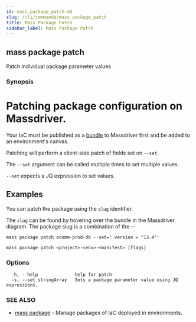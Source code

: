 ```yaml
---
id: mass_package_patch.md
slug: /cli/commands/mass_package_patch
title: Mass Package Patch
sidebar_label: Mass Package Patch
---
```

## mass package patch

Patch individual package parameter values

### Synopsis

# Patching package configuration on Massdriver.

Your IaC must be published as a [bundle](https://docs.massdriver.cloud/bundles) to Massdriver first and be added to an environment's canvas.

Patching will perform a client-side patch of fields set on `--set`.

The `--set` argument can be called multiple times to set multiple values.

`--set` expects a JQ expression to set values.

## Examples

You can patch the package using the `slug` identifier.

The `slug` can be found by hovering over the bundle in the Massdriver diagram. The package slug is a combination of the <project-slug>-<env-slug>-<manifest-slug>

```shell
mass package patch ecomm-prod-db --set='.version = "13.4"'
```


```
mass package patch <project>-<env>-<manifest> [flags]
```

### Options

```
  -h, --help              help for patch
  -s, --set stringArray   Sets a package parameter value using JQ expressions.
```

### SEE ALSO

* [mass package](/cli/commands/mass_package)	 - Manage packages of IaC deployed in environments.
